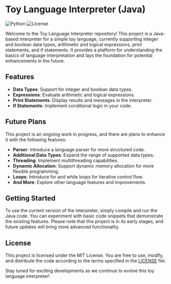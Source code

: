# Toy Language Interpreter (Java)

![Python](https://img.shields.io/badge/Java-11%2B-blue)
![License](https://img.shields.io/badge/License-MIT-green)

Welcome to the Toy Language Interpreter repository! This project is a Java-based interpreter for a simple toy language, currently supporting integer and boolean data types, arithmetic and logical expressions, print statements, and if statements. It provides a platform for understanding the basics of language interpretation and lays the foundation for potential enhancements in the future.

## Features

- **Data Types**: Support for integer and boolean data types.
- **Expressions**: Evaluate arithmetic and logical expressions.
- **Print Statements**: Display results and messages in the interpreter.
- **If Statements**: Implement conditional logic in your code.

## Future Plans

This project is an ongoing work in progress, and there are plans to enhance it with the following features:

- **Parser**: Introduce a language parser for more structured code.
- **Additional Data Types**: Expand the range of supported data types.
- **Threading**: Implement multithreading capabilities.
- **Dynamic Allocation**: Support dynamic memory allocation for more flexible programming.
- **Loops**: Introduce for and while loops for iterative control flow.
- **And More**: Explore other language features and improvements.

## Getting Started

To use the current version of the interpreter, simply compile and run the Java code. You can experiment with basic code snippets that demonstrate the existing features. Please note that this project is in its early stages, and future updates will bring more advanced functionality.

## License

This project is licensed under the MIT License. You are free to use, modify, and distribute the code according to the terms specified in the [LICENSE](LICENSE) file.

Stay tuned for exciting developments as we continue to evolve this toy language interpreter!
